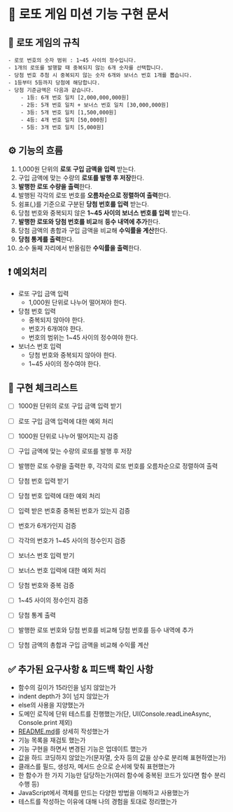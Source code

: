 # 🚀 로또 게임 미션 기능 구현 문서

## 📃 로또 게임의 규칙

```
- 로또 번호의 숫자 범위 : 1~45 사이의 정수입니다.
- 1개의 로또를 발행할 때 중복되지 않는 6개 숫자를 선택합니다.
- 당첨 번호 추첨 시 중복되지 않는 숫자 6개와 보너스 번호 1개를 뽑습니다.
- 1등부터 5등까지 당첨에 해당합니다.
- 당첨 기준금액은 다음과 같습니다.
    - 1등: 6개 번호 일치 [2,000,000,000원]
    - 2등: 5개 번호 일치 + 보너스 번호 일치 [30,000,000원]
    - 3등: 5개 번호 일치 [1,500,000원]
    - 4등: 4개 번호 일치 [50,000원]
    - 5등: 3개 번호 일치 [5,000원]
```

## ⚙️ 기능의 흐름

1. 1,000원 단위의 **로또 구입 금액을 입력** 받는다.
2. 구입 금액에 맞는 수량의 **로또를 발행 후 저장**한다.
3. **발행한 로또 수량을 출력**한다.
4. 발행된 각각의 로또 번호를 **오름차순으로 정렬하여 출력**한다.
5. 쉼표(,)를 기준으로 구분된 **당첨 번호를 입력** 받는다.
6. 당첨 번호와 중복되지 않은 **1~45 사이의 보너스 번호를 입력** 받는다.
7. **발행한 로또와 당첨 번호를 비교**해 **등수 내역에 추가**한다.
8. 당첨 금액의 총합과 구입 금액을 비교해 **수익률을 계산**한다.
9. **당첨 통계를 출력**한다.
10. 소수 둘째 자리에서 반올림한 **수익률을 출력**한다.

## ❗️ 예외처리

- 로또 구입 금액 입력
  - 1,000원 단위로 나누어 떨어져야 한다.
- 당첨 번호 입력
  - 중복되지 않아야 한다.
  - 번호가 6개여야 한다.
  - 번호의 범위는 1~45 사이의 정수여야 한다.
- 보너스 번호 입력
  - 당첨 번호와 중복되지 않아야 한다.
  - 1~45 사이의 정수여야 한다.

## 🎯 구현 체크리스트

- [ ] 1000원 단위의 로또 구입 금액 입력 받기

- [ ] 로또 구입 금액 입력에 대한 예외 처리

- [ ] 1000원 단위로 나누어 떨어지는지 검증

- [ ] 구입 금액에 맞는 수량의 로또를 발행 후 저장

- [ ] 발행한 로또 수량을 출력한 후, 각각의 로또 번호를 오름차순으로 정렬하여 출력

- [ ] 당첨 번호 입력 받기

- [ ] 당첨 번호 입력에 대한 예외 처리

- [ ] 입력 받은 번호중 중복된 번호가 있는지 검증

- [ ] 번호가 6개가인지 검증

- [ ] 각각의 번호가 1~45 사이의 정수인지 검증

- [ ] 보너스 번호 입력 받기

- [ ] 보너스 번호 입력에 대한 예외 처리

- [ ] 당첨 번호와 중복 검증

- [ ] 1~45 사이의 정수인지 검증

- [ ] 당첨 통계 출력

- [ ] 발행한 로또 번호와 당첨 번호를 비교해 당첨 번호를 등수 내역에 추가

- [ ] 당첨 금액의 총합과 구입 금액을 비교해 수익률 계산

## ✅ 추가된 요구사항 & 피드백 확인 사항

- 함수의 길이가 15라인을 넘지 않았는가
- indent depth가 3이 넘지 않았는가
- else의 사용을 지양했는가
- 도메인 로직에 단위 테스트를 진행했는가(단, UI(Console.readLineAsync, Console.print 제외)
- [README.md](http://README.md)를 상세히 작성했는가
- 기능 목록을 재검토 했는가
- 기능 구현을 하면서 변경된 기능은 업데이트 했는가
- 값을 하드 코딩하지 않았는가(문자열, 숫자 등의 값을 상수로 분리해 표현하였는가)
- 클래스를 필드, 생성자, 메서드 순으로 순서에 맞춰 표현했는가
- 한 함수가 한 가지 기능만 담당하는가(여러 함수에 중복된 코드가 있다면 함수 분리 수행 등)
- JavaScript에서 객체를 만드는 다양한 방법을 이해하고 사용했는가
- 테스트를 작성하는 이유에 대해 나의 경험을 토대로 정리했는가
